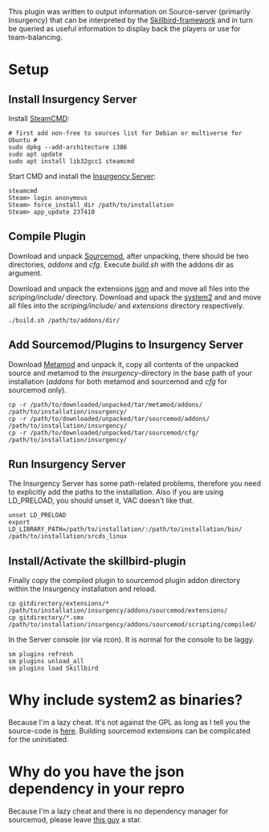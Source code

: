 This plugin was written to output information on Source-server (primarily Insurgency) that can be interpreted by the [Skillbird-framework](https://github.com/FAUSheppy/skillbird) and in turn be queried as useful information to display back the players or use for team-balancing.

# Setup
## Install Insurgency Server
Install [SteamCMD](https://developer.valvesoftware.com/wiki/SteamCMD):

    # first add non-free to sources list for Debian or multiverse for Ubuntu #
    sudo dpkg --add-architecture i386
    sudo apt update
    sudo apt install lib32gcc1 steamcmd

Start CMD and install the [Insurgency Server](https://developer.valvesoftware.com/wiki/Insurgency_2014_Dedicated_Server):

    steamcmd
    Steam> login anonymous
    Steam> force_install_dir /path/to/installation
    Steam> app_update 237410

## Compile Plugin
Download and unpack [Sourcemod](http://www.sourcemod.net/downloads.php), after unpacking, there should be two directories, *addons* and *cfg*. Execute *build.sh* with the addons dir as argument.

Download and unpack the extensions [json](https://github.com/FAUSheppy/sm-json) and and move all files into the *scriping/include/* directory.
Download and upack the [system2](https://forums.alliedmods.net/showthread.php?t=146019) and and move all files into the *scriping/include/* and *extensions* directory respectively.

    ./build.sh /path/to/addons/dir/

## Add Sourcemod/Plugins to Insurgency Server
Download [Metamod](http://www.metamodsource.net/downloads.php?branch=stable) and unpack it, copy all contents of the unpacked source and metamod to the *insurgency*-directory in the base path of your installation (*addons* for both metamod and sourcemod and *cfg* for sourcemod only).

    cp -r /path/to/downloaded/unpacked/tar/metamod/addons/   /path/to/installation/insurgency/
    cp -r /path/to/downloaded/unpacked/tar/sourcemod/addons/ /path/to/installation/insurgency/
    cp -r /path/to/downloaded/unpacked/tar/sourcemod/cfg/    /path/to/installation/insurgency/

## Run Insurgency Server
The Insurgency Server has some path-related problems, therefore you need to explicitly add the paths to the installation. Also if you are using LD\_PRELOAD, you should unset it, VAC doesn't like that.

    unset LD_PRELOAD
    export LD_LIBRARY_PATH=/path/to/installation/:/path/to/installation/bin/
    /path/to/installation/srcds_linux

## Install/Activate the skillbird-plugin
Finally copy the compiled plugin to sourcemod plugin addon directory within the Insurgency installation and reload.

    cp gitdirectory/extensions/* /path/to/installation/insurgency/addons/sourcemod/extensions/
    cp gitdirectory/*.smx /path/to/installation/insurgency/addons/sourcemod/scripting/compiled/

In the Server console (or via rcon). It is normal for the console to be laggy.
    
    sm plugins refresh
    sm plugins unload_all
    sm plugins load Skillbird

# Why include system2 as binaries?
Because I'm a lazy cheat. It's not against the GPL as long as I tell you the source-code is [here](https://github.com/dordnung/System2). Building sourcemod extensions can be complicated for the uninitiated.

# Why do you have the json dependency in your repro
Because I'm a lazy cheat and there is no dependency manager for sourcemod, please leave [this guy](https://github.com/clugg/sm-json/) a star.

